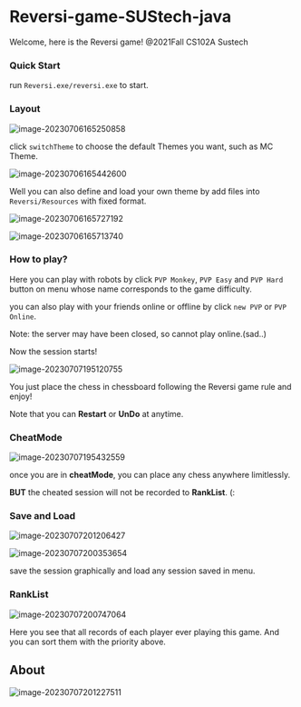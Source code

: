 # Reversi-game-SUStech-java 

Welcome, here is the Reversi game! @2021Fall CS102A Sustech

### Quick Start

run `Reversi.exe/reversi.exe` to start.

### Layout

![image-20230706165250858](pics\image-20230706165250858.png)

click `switchTheme` to choose the default Themes you want, such as MC Theme.

![image-20230706165442600](pics\image-20230706165442600.png)

Well you can also define and load your own theme by add files into `Reversi/Resources` with fixed format.

![image-20230706165727192]( pics\image-20230706165727192.png)

![image-20230706165713740]( pics\image-20230706165713740.png)

### How to play?

Here you can play with robots by click `PVP Monkey`, `PVP Easy` and `PVP Hard` button on menu whose name corresponds to the game difficulty.

you can also play with your friends online or offline by click `new PVP` or `PVP Online`.

Note: the server may have been closed, so cannot play online.(sad..)

Now the session starts!

![image-20230707195120755]( pics\image-20230707195120755.png)

You just place the chess in chessboard following the Reversi game rule and enjoy!

Note that you can **Restart** or **UnDo** at anytime.

### CheatMode

![image-20230707195432559]( pics\image-20230707195432559.png)

once you are in **cheatMode**, you can place any chess anywhere limitlessly.

**BUT** the cheated session will not be recorded to **RankList**. (:

### Save and Load

![image-20230707201206427]( pics\image-20230707201206427.png)

![image-20230707200353654]( pics\image-20230707200353654.png)

save the session graphically and load any session saved in menu.

### RankList

![image-20230707200747064]( pics\image-20230707200747064.png)

Here you see that all records of each player ever playing this game. And you can sort them with the priority above.

## About

![image-20230707201227511]( pics\image-20230707201227511.png)

